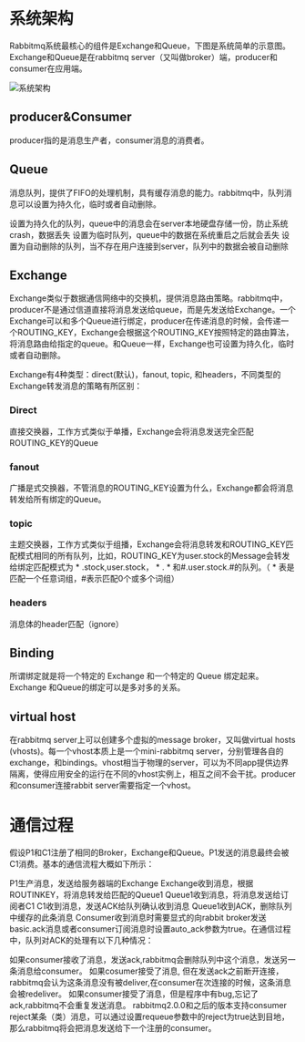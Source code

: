 # 系统架构
Rabbitmq系统最核心的组件是Exchange和Queue，下图是系统简单的示意图。Exchange和Queue是在rabbitmq server（又叫做broker）端，producer和consumer在应用端。

![系统架构](http://images2015.cnblogs.com/blog/806920/201509/806920-20150926161722819-779629690.png)

## producer&Consumer

producer指的是消息生产者，consumer消息的消费者。

## Queue
消息队列，提供了FIFO的处理机制，具有缓存消息的能力。rabbitmq中，队列消息可以设置为持久化，临时或者自动删除。

设置为持久化的队列，queue中的消息会在server本地硬盘存储一份，防止系统crash，数据丢失
设置为临时队列，queue中的数据在系统重启之后就会丢失
设置为自动删除的队列，当不存在用户连接到server，队列中的数据会被自动删除

## Exchange
Exchange类似于数据通信网络中的交换机，提供消息路由策略。rabbitmq中，producer不是通过信道直接将消息发送给queue，而是先发送给Exchange。一个Exchange可以和多个Queue进行绑定，producer在传递消息的时候，会传递一个ROUTING_KEY，Exchange会根据这个ROUTING_KEY按照特定的路由算法，将消息路由给指定的queue。和Queue一样，Exchange也可设置为持久化，临时或者自动删除。

Exchange有4种类型：direct(默认)，fanout, topic, 和headers，不同类型的Exchange转发消息的策略有所区别：

### Direct
直接交换器，工作方式类似于单播，Exchange会将消息发送完全匹配ROUTING_KEY的Queue

### fanout
广播是式交换器，不管消息的ROUTING_KEY设置为什么，Exchange都会将消息转发给所有绑定的Queue。

### topic
主题交换器，工作方式类似于组播，Exchange会将消息转发和ROUTING_KEY匹配模式相同的所有队列，比如，ROUTING_KEY为user.stock的Message会转发给绑定匹配模式为 * .stock,user.stock， * . * 和#.user.stock.#的队列。（ * 表是匹配一个任意词组，#表示匹配0个或多个词组）

### headers
消息体的header匹配（ignore）

## Binding
所谓绑定就是将一个特定的 Exchange 和一个特定的 Queue 绑定起来。Exchange 和Queue的绑定可以是多对多的关系。

## virtual host

在rabbitmq server上可以创建多个虚拟的message broker，又叫做virtual hosts (vhosts)。每一个vhost本质上是一个mini-rabbitmq server，分别管理各自的exchange，和bindings。vhost相当于物理的server，可以为不同app提供边界隔离，使得应用安全的运行在不同的vhost实例上，相互之间不会干扰。producer和consumer连接rabbit server需要指定一个vhost。

# 通信过程
假设P1和C1注册了相同的Broker，Exchange和Queue。P1发送的消息最终会被C1消费。基本的通信流程大概如下所示：

P1生产消息，发送给服务器端的Exchange
Exchange收到消息，根据ROUTINKEY，将消息转发给匹配的Queue1
Queue1收到消息，将消息发送给订阅者C1
C1收到消息，发送ACK给队列确认收到消息
Queue1收到ACK，删除队列中缓存的此条消息
Consumer收到消息时需要显式的向rabbit broker发送basic.ack消息或者consumer订阅消息时设置auto_ack参数为true。在通信过程中，队列对ACK的处理有以下几种情况：

如果consumer接收了消息，发送ack,rabbitmq会删除队列中这个消息，发送另一条消息给consumer。
如果cosumer接受了消息, 但在发送ack之前断开连接，rabbitmq会认为这条消息没有被deliver,在consumer在次连接的时候，这条消息会被redeliver。
如果consumer接受了消息，但是程序中有bug,忘记了ack,rabbitmq不会重复发送消息。
rabbitmq2.0.0和之后的版本支持consumer reject某条（类）消息，可以通过设置requeue参数中的reject为true达到目地，那么rabbitmq将会把消息发送给下一个注册的consumer。